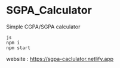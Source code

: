 ﻿# SGPA_Calculator

 Simple CGPA/SGPA calculator 
```
js
npm i
npm start
```

website : https://sgpa-caclulator.netlify.app
